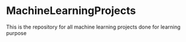 # MachineLearningProjects
This is the repository for all machine learning projects done for learning purpose

